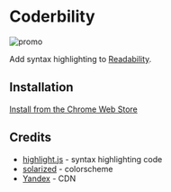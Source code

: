 # Coderbility

![promo](http://f.cl.ly/items/3m461J1A0O213E3T1j1G/promotional.png)

Add syntax highlighting to [Readability][1].

## Installation

[Install from the Chrome Web Store][5]

## Credits

* [highlight.js][2] - syntax highlighting code
* [solarized][3] - colorscheme
* [Yandex][4] - CDN

[1]: http://www.readability.com
[2]: http://softwaremaniacs.org/soft/highlight/en/
[3]: http://ethanschoonover.com/solarized
[4]: http://api.yandex.ru/jslibs/libs.xml#highlightjs
[5]: https://chrome.google.com/webstore/detail/jhgglggpkgacolaedjhokfniopcinphf
